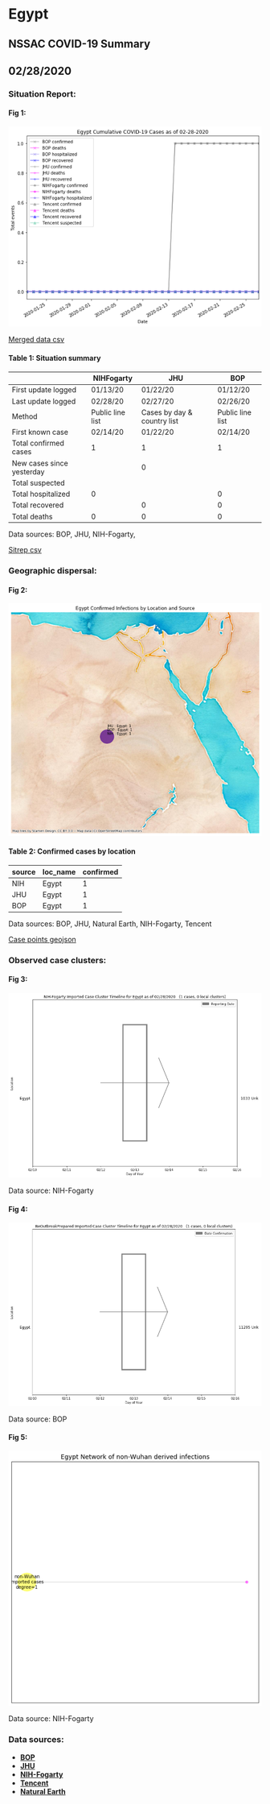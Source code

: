 # Egypt
## NSSAC COVID-19 Summary
## 02/28/2020



### Situation Report:
#### Fig 1:
![Egypt cases](../merged_histories/Egypt_merged_histories.png)

[Merged data csv](https://github.com/SchlittDataSci/SchlittDataSci.github.io/blob/master/data/tables/Egypt_merged_daily.csv)

#### Table 1: Situation summary


|                           | NIHFogarty       | JHU                         | BOP              |
|---------------------------|------------------|-----------------------------|------------------|
| First update logged       | 01/13/20         | 01/22/20                    | 01/12/20         |
| Last update logged        | 02/28/20         | 02/27/20                    | 02/26/20         |
| Method                    | Public line list | Cases by day & country list | Public line list |
| First known case          | 02/14/20         | 01/22/20                    | 02/14/20         |
| Total confirmed cases     | 1                | 1                           | 1                |
| New cases since yesterday |                  | 0                           |                  |
| Total suspected           |                  |                             |                  |
| Total hospitalized        | 0                |                             | 0                |
| Total recovered           |                  | 0                           | 0                |
| Total deaths              | 0                | 0                           | 0                |

Data sources: BOP, JHU, NIH-Fogarty, 


[Sitrep csv](https://github.com/SchlittDataSci/SchlittDataSci.github.io/blob/master/data/tables/Egypt_sitrep.csv)

### Geographic dispersal:
#### Fig 2:
![Egypt mapped](../case_locs/Egypt_case_locs.png)

#### Table 2: Confirmed cases by location


| source   | loc_name   |   confirmed |
|----------|------------|-------------|
| NIH      | Egypt      |           1 |
| JHU      | Egypt      |           1 |
| BOP      | Egypt      |           1 |

Data sources: BOP, JHU, Natural Earth, NIH-Fogarty, Tencent


[Case points geojson](https://github.com/SchlittDataSci/SchlittDataSci.github.io/blob/master/data/shapes/Egypt_case_locs.geojson)

### Observed case clusters:
#### Fig 3:
![Egypt cases](../cluster_analysis/Egypt_imported_cases_NIHFogarty.png)



Data source: NIH-Fogarty


#### Fig 4:
![Egypt cases](../cluster_analysis/Egypt_imported_cases_BOP.png)



Data source: BOP


#### Fig 5:
![Egypt network](../autochthonous_networks/Egypt_network.png)



Data source: NIH-Fogarty


### Data sources:
* **[BOP](https://github.com/beoutbreakprepared/nCoV2019)**
* **[JHU](https://github.com/CSSEGISandData/COVID-19)** 
* **[NIH-Fogarty](https://docs.google.com/spreadsheets/d/1jS24DjSPVWa4iuxuD4OAXrE3QeI8c9BC1hSlqr-NMiU/edit#gid=1187587451)** 
* **[Tencent](https://news.qq.com/zt2020/page/feiyan.htm)**
* **[Natural Earth](https://www.naturalearthdata.com/forums/forum/natural-earth-map-data/cultural-vectors/admin-1-states-provinces-and-their-boundaries/)**

<!-- Global site tag (gtag.js) - Google Analytics -->
<script async src="https://www.googletagmanager.com/gtag/js?id=UA-158816269-1"></script>
<script>
  window.dataLayer = window.dataLayer || [];
  function gtag(){dataLayer.push(arguments);}
  gtag('js', new Date());

  gtag('config', 'UA-158816269-1');
</script>
